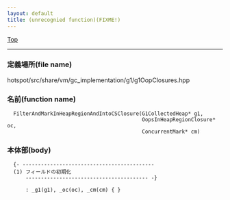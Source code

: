 ```yaml
---
layout: default
title: (unrecognied function)(FIXME!)
---
```

[Top](../index.html)

--- 
### 定義場所(file name)
hotspot/src/share/vm/gc_implementation/g1/g1OopClosures.hpp

### 名前(function name)
```
  FilterAndMarkInHeapRegionAndIntoCSClosure(G1CollectedHeap* g1,
                                            OopsInHeapRegionClosure* oc,
                                            ConcurrentMark* cm)
```

### 本体部(body)
```
  {- -------------------------------------------
  (1) フィールドの初期化
      ---------------------------------------- -}

	  : _g1(g1), _oc(oc), _cm(cm) { }
	
```


